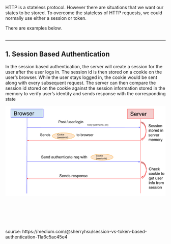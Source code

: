 HTTP is a stateless protocol. However there are situations that we want our states to be stored. To overcome the stateless of HTTP requests, we could normally use either a session or token.
<br>

There are examples below.
<br>
<br>
***
## 1. Session Based Authentication

In the session based authentication, the server will create a session for the user after the user logs in. The session id is then stored on a cookie on the user’s browser. While the user stays logged in, the cookie would be sent along with every subsequent request. The server can then compare the session id stored on the cookie against the session information stored in the memory to verify user’s identity and sends response with the corresponding state


![Session Based Authentication Flow](/images/session-auth.png)


<br>
<br>
<br>
<br>
<br>
source: https://medium.com/@sherryhsu/session-vs-token-based-authentication-11a6c5ac45e4
